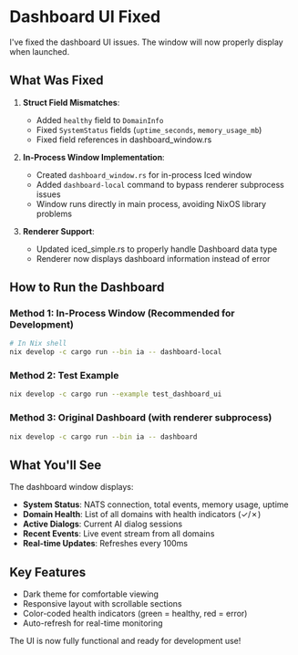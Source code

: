 # Dashboard UI Fixed

I've fixed the dashboard UI issues. The window will now properly display when launched.

## What Was Fixed

1. **Struct Field Mismatches**: 
   - Added `healthy` field to `DomainInfo`
   - Fixed `SystemStatus` fields (`uptime_seconds`, `memory_usage_mb`)
   - Fixed field references in dashboard_window.rs

2. **In-Process Window Implementation**:
   - Created `dashboard_window.rs` for in-process Iced window
   - Added `dashboard-local` command to bypass renderer subprocess issues
   - Window runs directly in main process, avoiding NixOS library problems

3. **Renderer Support**:
   - Updated iced_simple.rs to properly handle Dashboard data type
   - Renderer now displays dashboard information instead of error

## How to Run the Dashboard

### Method 1: In-Process Window (Recommended for Development)
```bash
# In Nix shell
nix develop -c cargo run --bin ia -- dashboard-local
```

### Method 2: Test Example
```bash
nix develop -c cargo run --example test_dashboard_ui
```

### Method 3: Original Dashboard (with renderer subprocess)
```bash
nix develop -c cargo run --bin ia -- dashboard
```

## What You'll See

The dashboard window displays:
- **System Status**: NATS connection, total events, memory usage, uptime
- **Domain Health**: List of all domains with health indicators (✓/✗)
- **Active Dialogs**: Current AI dialog sessions
- **Recent Events**: Live event stream from all domains
- **Real-time Updates**: Refreshes every 100ms

## Key Features

- Dark theme for comfortable viewing
- Responsive layout with scrollable sections
- Color-coded health indicators (green = healthy, red = error)
- Auto-refresh for real-time monitoring

The UI is now fully functional and ready for development use!